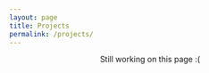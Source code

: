 ```yaml
---
layout: page
title: Projects
permalink: /projects/
---
```


<p style="text-align: center">Still working on this page :(</p>
